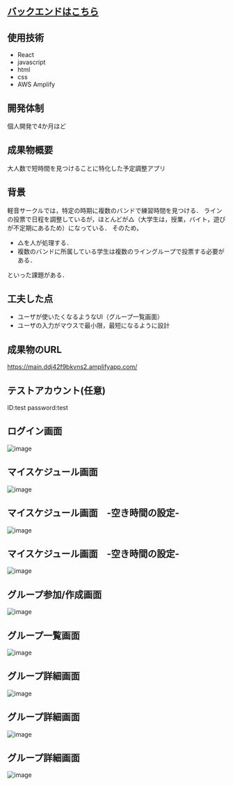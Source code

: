 ## [バックエンドはこちら](https://github.com/egashirashunsuke/FindTime_Back)

## 使用技術
- React
- javascript
- html
- css
- AWS Amplify

## 開発体制
個人開発で4か月ほど

## 成果物概要
大人数で短時間を見つけることに特化した予定調整アプリ

## 背景
軽音サークルでは，特定の時期に複数のバンドで練習時間を見つける．
ラインの投票で日程を調整しているが，ほとんどが△（大学生は，授業，バイト，遊びが不定期にあるため）になっている．
そのため，
- △を人が処理する．
- 複数のバンドに所属している学生は複数のライングループで投票する必要がある．

といった課題がある．

## 工夫した点
- ユーザが使いたくなるようなUI（グループ一覧画面）
- ユーザの入力がマウスで最小限，最短になるように設計

## 成果物のURL
https://main.ddj42f9bkvns2.amplifyapp.com/

## テストアカウント(任意)
ID:test password:test

## ログイン画面
![image](https://github.com/user-attachments/assets/7fe1c6af-89cc-4fd2-b638-1c87424442ac)

## マイスケジュール画面
![image](https://github.com/user-attachments/assets/feee128e-a4f0-42e5-a1b4-9a5cf2e2d034)

## マイスケジュール画面　-空き時間の設定-
![image](https://github.com/user-attachments/assets/c82b5d28-3d47-44af-a387-06a2bf22872b)

## マイスケジュール画面　-空き時間の設定-
![image](https://github.com/user-attachments/assets/e1ebf03a-8527-4778-b28a-99b85e0ff6a4)

## グループ参加/作成画面
![image](https://github.com/user-attachments/assets/df9876dd-de77-40bc-ab20-7380e6022995)

## グループ一覧画面
![image](https://github.com/user-attachments/assets/d227c385-ce83-45f6-9ab6-a7c535416616)

## グループ詳細画面
![image](https://github.com/user-attachments/assets/a20ad11c-f814-412c-bf06-5953e3b038b9)

## グループ詳細画面
![image](https://github.com/user-attachments/assets/142c2386-bd25-47a7-95dc-7cf576e1ee71)

## グループ詳細画面
![image](https://github.com/user-attachments/assets/93a47a2e-439d-4251-973b-0c2930a14b88)


